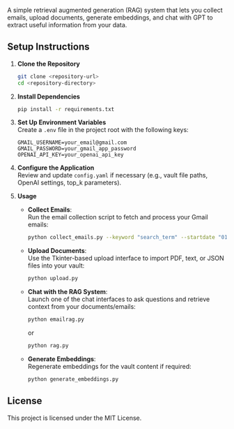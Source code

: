 A simple retrieval augmented generation (RAG) system that lets you collect emails, upload documents, generate embeddings, and chat with GPT to extract useful information from your data.

## Setup Instructions

1. **Clone the Repository**

   ```bash
   git clone <repository-url>
   cd <repository-directory>
   ```

2. **Install Dependencies**

   ```bash
   pip install -r requirements.txt
   ```

3. **Set Up Environment Variables**  
   Create a `.env` file in the project root with the following keys:

   ```env
   GMAIL_USERNAME=your_email@gmail.com
   GMAIL_PASSWORD=your_gmail_app_password
   OPENAI_API_KEY=your_openai_api_key
   ```

4. **Configure the Application**  
   Review and update `config.yaml` if necessary (e.g., vault file paths, OpenAI settings, top_k parameters).

5. **Usage**

   - **Collect Emails**:  
     Run the email collection script to fetch and process your Gmail emails:
     ```bash
     python collect_emails.py --keyword "search_term" --startdate "01.01.2022" --enddate "31.01.2022"
     ```
   - **Upload Documents**:  
     Use the Tkinter-based upload interface to import PDF, text, or JSON files into your vault:
     ```bash
     python upload.py
     ```
   - **Chat with the RAG System**:  
     Launch one of the chat interfaces to ask questions and retrieve context from your documents/emails:

     ```bash
     python emailrag.py
     ```

     or

     ```bash
     python rag.py
     ```

   - **Generate Embeddings**:  
     Regenerate embeddings for the vault content if required:
     ```bash
     python generate_embeddings.py
     ```

## License

This project is licensed under the MIT License.
